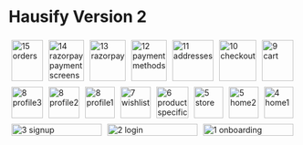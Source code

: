 # Hausify Version 2

<div style="display: flex; flex-wrap: wrap;">

  <div style="flex: 1; padding: 5px;">
    <img src="https://github.com/namanx19/Hausify_v2/assets/71885262/bc89f7b7-fc0b-4a5d-b9ae-dfa5dbb63c47" alt="15 orders" style="width:100%; height:auto;">
  </div>

  <div style="flex: 1; padding: 5px;">
    <img src="https://github.com/namanx19/Hausify_v2/assets/71885262/81841d8a-ea1e-430f-bfbd-8dd8187db5d7" alt="14 razorpay payment screens" style="width:100%; height:auto;">
  </div>

  <div style="flex: 1; padding: 5px;">
    <img src="https://github.com/namanx19/Hausify_v2/assets/71885262/85bca246-6741-4a19-8d12-d3925c51718f" alt="13 razorpay" style="width:100%; height:auto;">
  </div>

  <div style="flex: 1; padding: 5px;">
    <img src="https://github.com/namanx19/Hausify_v2/assets/71885262/6d846c8f-8157-44e9-bf03-64c0a8a2e7e3" alt="12 payment methods" style="width:100%; height:auto;">
  </div>

  <div style="flex: 1; padding: 5px;">
    <img src="https://github.com/namanx19/Hausify_v2/assets/71885262/885f3ddb-73fa-4fb4-8284-d2e451a8712e" alt="11 addresses" style="width:100%; height:auto;">
  </div>

  <div style="flex: 1; padding: 5px;">
    <img src="https://github.com/namanx19/Hausify_v2/assets/71885262/f2421a56-0a9f-46de-b3cc-1c3e681c7ecb" alt="10 checkout" style="width:100%; height:auto;">
  </div>

  <div style="flex: 1; padding: 5px;">
    <img src="https://github.com/namanx19/Hausify_v2/assets/71885262/6c68cb71-d2aa-4900-bf93-6d574f02abcc" alt="9 cart" style="width:100%; height:auto;">
  </div>

  <div style="flex: 1; padding: 5px;">
    <img src="https://github.com/namanx19/Hausify_v2/assets/71885262/3aa1a6b7-bfc5-48c9-8c8a-2bb27289c052" alt="8 profile3" style="width:100%; height:auto;">
  </div>

  <div style="flex: 1; padding: 5px;">
    <img src="https://github.com/namanx19/Hausify_v2/assets/71885262/865b1769-48fc-447a-ad7c-856947d432d5" alt="8 profile2" style="width:100%; height:auto;">
  </div>

  <div style="flex: 1; padding: 5px;">
    <img src="https://github.com/namanx19/Hausify_v2/assets/71885262/c384f8ef-947b-4c34-8c02-91c3dc8b9fa4" alt="8 profile1" style="width:100%; height:auto;">
  </div>

  <div style="flex: 1; padding: 5px;">
    <img src="https://github.com/namanx19/Hausify_v2/assets/71885262/8fdf7427-7b7e-41bc-a05c-1c29a6af78a6" alt="7 wishlist" style="width:100%; height:auto;">
  </div>

  <div style="flex: 1; padding: 5px;">
    <img src="https://github.com/namanx19/Hausify_v2/assets/71885262/a5df32c1-68cf-4f5d-9824-5d53bcfe77ec" alt="6 product specific" style="width:100%; height:auto;">
  </div>

  <div style="flex: 1; padding: 5px;">
    <img src="https://github.com/namanx19/Hausify_v2/assets/71885262/c680d4dd-2d36-40e8-aa5c-cf9843e3606a" alt="5 store" style="width:100%; height:auto;">
  </div>

  <div style="flex: 1; padding: 5px;">
    <img src="https://github.com/namanx19/Hausify_v2/assets/71885262/4b020794-f32c-463c-b89b-9479bca5e3e1" alt="5 home2" style="width:100%; height:auto;">
  </div>

  <div style="flex: 1; padding: 5px;">
    <img src="https://github.com/namanx19/Hausify_v2/assets/71885262/3d82d0fb-5bae-4559-b4ce-8054fa23e54f" alt="4 home1" style="width:100%; height:auto;">
  </div>

  <div style="flex: 1; padding: 5px;">
    <img src="https://github.com/namanx19/Hausify_v2/assets/71885262/820c036d-4fd7-4a32-9fea-7917d6dda618" alt="3 signup" style="width:100%; height:auto;">
  </div>

  <div style="flex: 1; padding: 5px;">
    <img src="https://github.com/namanx19/Hausify_v2/assets/71885262/43b105e1-69f2-4abf-8854-9293a45dd02e" alt="2 login" style="width:100%; height:auto;">
  </div>

  <div style="flex: 1; padding: 5px;">
    <img src="https://github.com/namanx19/Hausify_v2/assets/71885262/695e18df-714b-4a62-98b4-cfd94c005e41" alt="1 onboarding" style="width:100%; height:auto;">
  </div>

</div>

